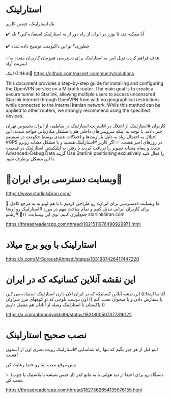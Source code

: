 # استارلینک

یک استارلینک، چندین کاربر 

✔️ آیا ممکنه چند تا یوزر در ایران از راه دور از یه استارلینک استفاده کنن؟ بله

✔️ چطوری؟ تو این داکیومنت توضیح داده شده

✅هدف فراهم کردن تونل امن به استارلینک برای دسترسی هم‌زمان کاربران متعدد به اینترنت آزاد

لینک GitHub🔻
 https://github.com/nasnet-community/solutions

This document provides a step-by-step guide for installing and configuring the OpenVPN service on a Mikrotik router. The main goal is to create a secure tunnel to Starlink, allowing multiple users to access uncensored Starlink internet through OpenVPN from with no geographical restrictions while connected to the internal Iranian network. While this method can be applied to other routers, we strongly recommend using the specified devices.


کاربران  #استارلینک از اختلال در  #اینترنت استارلینک در مناطقی از ایران بخصوص تهران خبر دادند. با توجه به اینکه سرویس‌های داخلی هم با مشکل مکان‌یابی مواجه شدند،  این اختلال به احتمال زیاد به دلیل پارازیت‌ها و اختلالات عمدی توسط حکومت در سیستم  #GPS در روزهای اخیر هست.
✅ اگر کاربر  #استارلینک هستید و با مشکل مشابه روبرو شدید و پیغام مشابه تصویر را دریافت کردید با رفتن به اپلیکیشن استارلینک در قسمت Advanced>Debug Data گزینه  Use Starlink positioning exclusively را فعال کنید تا این مشکل برطرف شود.


# 📣وبسایت دسترسی برای ایران📣

https://www.starlink4iran.com/

🔴 ما وبسایت «دسترسی برای ایران» رو طراحی کردیم تا با هم اونو به یه مرجع کامل برای کاربران ایرانی تبدیل کنیم و تمام مباحث مهم در مورد #استارلینک رو اونجا جمع‌آوری کنیم. توی این وبسایت: /۱🔻
#رشتو starlink4iran.com


https://threadreaderapp.com/thread/1821511976498929971.html


# استارلینک با ویو برج میلاد

https://x.com/MrSoroushAhmadi/status/1831937426417447220


# این نقشه آنلاین کسانیکه که در ایران

آقا بیا اینجا:))
این نقشه آنلاین کسانیکه که در ایران
الان دارن استارلینک استفاده می کنن
یا سفارش دادن
و یا میخوان نصب کنم:))
 اون دوست بلوچی  که تو کوههای مرز سراوان پاکستان با استارلینک وصله
از آبادان هم متصل داریم:))


https://x.com/abboodyakhi86/status/1831800507377316122



# نصب صحیح استارلینک

اینو قبل از هر چیز بگیم که تنها راه شناسایی #استارلینک رویت بصری اون از آسمون هست!

پس موقع نصب اینا رو حتما رعایت کن:

۱. دستگاه رو برای اختفا از دید هوایی با یه مانع کدر
(از جنس شیشه یا پلاستیک یا چوب) نصب کن. 

https://threadreaderapp.com/thread/1827362654135976155.html